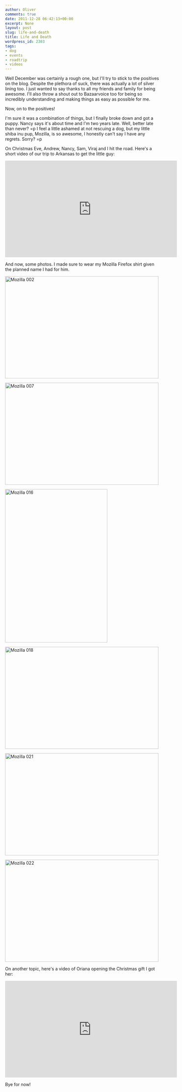 ```yaml
---
author: Oliver
comments: true
date: 2011-12-28 06:42:13+00:00
excerpt: None
layout: post
slug: life-and-death
title: Life and Death
wordpress_id: 2303
tags:
- dog
- events
- roadtrip
- videos
---
```


Well December was certainly a rough one, but I'll try to stick to the positives on the blog. Despite the plethora of suck, there was actually a lot of silver lining too. I just wanted to say thanks to all my friends and family for being awesome. I'll also throw a shout out to Bazaarvoice too for being so incredibly understanding and making things as easy as possible for me.

Now, on to the positives!

I'm sure it was a combination of things, but I finally broke down and got a puppy. Nancy says it's about time and I'm two years late. Well, better late than never? =p I feel a little ashamed at not rescuing a dog, but my little shiba inu pup, Mozilla, is so awesome, I honestly can't say I have any regrets. Sorry? =p

On Christmas Eve, Andrew, Nancy, Sam, Viraj and I hit the road. Here's a short video of our trip to Arkansas to get the little guy:

<iframe width="560" height="315" src="https://www.youtube.com/embed/ta2FEYLbhn8" frameborder="0" allowfullscreen></iframe>

And now, some photos. I made sure to wear my Mozilla Firefox shirt given the planned name I had for him.

<a href="http://www.flickr.com/photos/owiber/6570035407/" title="Mozilla 002 by owiber, on Flickr"><img src="https://farm8.staticflickr.com/7034/6570035407_8449566c35.jpg" width="500" height="333" alt="Mozilla 002"></a>

<a href="http://www.flickr.com/photos/owiber/6570043071/" title="Mozilla 007 by owiber, on Flickr"><img src="https://farm8.staticflickr.com/7169/6570043071_27ee5a8176.jpg" width="500" height="333" alt="Mozilla 007"></a>

<a href="http://www.flickr.com/photos/owiber/6570056055/" title="Mozilla 016 by owiber, on Flickr"><img src="https://farm8.staticflickr.com/7145/6570056055_3d642c7fe3.jpg" width="333" height="500" alt="Mozilla 016"></a>

<a href="http://www.flickr.com/photos/owiber/6570058151/" title="Mozilla 018 by owiber, on Flickr"><img src="https://farm8.staticflickr.com/7019/6570058151_d8c57e4e5b.jpg" width="500" height="333" alt="Mozilla 018"></a>

<a href="http://www.flickr.com/photos/owiber/6570061919/" title="Mozilla 021 by owiber, on Flickr"><img src="https://farm8.staticflickr.com/7162/6570061919_d861f90e6d.jpg" width="500" height="333" alt="Mozilla 021"></a>

<a href="http://www.flickr.com/photos/owiber/6570063379/" title="Mozilla 022 by owiber, on Flickr"><img src="https://farm8.staticflickr.com/7172/6570063379_1a0891e6c0.jpg" width="500" height="333" alt="Mozilla 022"></a>

On another topic, here's a video of Oriana opening the Christmas gift I got her:

<iframe width="560" height="315" src="https://www.youtube.com/embed/a21Mu3o7XQI" frameborder="0" allowfullscreen></iframe>

Bye for now!